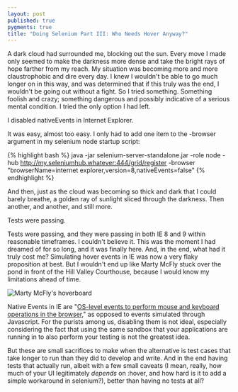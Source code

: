 ```yaml
---
layout: post
published: true
pygments: true
title: "Doing Selenium Part III: Who Needs Hover Anyway?"
---
```


A dark cloud had surrounded me, blocking out the sun. Every move I made only seemed to make the darkness more dense and take the bright rays of hope farther from my reach. My situation was becoming more and more claustrophobic and dire every day. I knew I wouldn't be able to go much longer on in this way, and was determined that if this truly was the end, I wouldn't be going out without a fight. So I tried something. Something foolish and crazy; something dangerous and possibly indicative of a serious mental condition. I tried the only option I had left. 

I disabled nativeEvents in Internet Explorer. 

It was easy, almost too easy. I only had to add one item to the -browser argument in my selenium node startup script:

{% highlight bash %}
java -jar selenium-server-standalone.jar -role node -hub http://my.seleniumhub.whatever:444/grid/register -browser "browserName=internet explorer,version=8,nativeEvents=false"
{% endhighlight %}

And then, just as the cloud was becoming so thick and dark that I could barely breathe, a golden ray of sunlight sliced through the darkness. Then another, and another, and still more. 

Tests were passing. 

Tests were passing, and they were passing in both IE 8 and 9 within reasonable timeframes. I couldn't believe it. This was the moment I had dreamed of for so long, and it was finally here. And, in the end, what had it truly cost me? Simulating hover events in IE was now a very flaky proposition at best. But I wouldn't end up like Marty McFly stuck over the pond in front of the Hill Valley Courthouse, because I would know my limitations ahead of time. 

![Marty McFly's hoverboard](http://i.imgur.com/SWlRoxW.png "Hey McFly, you bojo, those hover events don't work on IE! Unless you've got NATIVE EVENTS!")

Native Events in IE are "[OS-level events to perform mouse and keyboard operations in the browser](https://code.google.com/p/selenium/wiki/InternetExplorerDriver#Native_Events_and_Internet_Explorer)," as opposed to events simulated through Javascript. For the purists among us, disabling them is not ideal, especially considering the fact that using the same sandbox that your applications are running in to also perform your testing is not the greatest idea. 

But these are small sacrifices to make when the alternative is test cases that take longer to run than they did to develop and write. And in the end having tests that actually run, albeit with a few small caveats (I mean, really, how much of your UI legitimately _depends_ on :hover, and how hard is it to add a simple workaround in selenium?), better than having no tests at all?